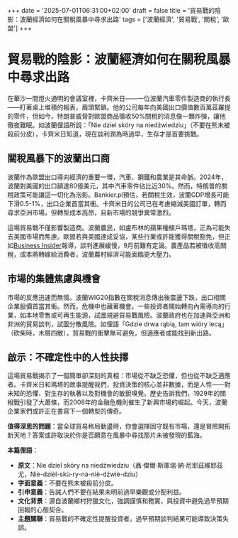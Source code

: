 +++
date = '2025-07-01T06:31:00+02:00'
draft = false
title = '貿易戰的陰影：波蘭經濟如何在關稅風暴中尋求出路'
tags = ['波蘭經濟', '貿易戰', '關稅', '歐盟']
+++

# 貿易戰的陰影：波蘭經濟如何在關稅風暴中尋求出路

在華沙一間燈火通明的會議室裡，卡齊米日——一位波蘭汽車零件製造商的執行長——盯著桌上堆積的報表，眉頭緊鎖。他的公司每年向美國出口價值數百萬茲羅提的零件，但如今，特朗普威脅對歐盟商品徵收50%關稅的消息像一顆炸彈，讓他徹夜難眠。如波蘭俚語所說：「Nie dziel skóry na niedźwiedziu」（不要在熊未被殺前分皮），卡齊米日知道，現在談利潤為時過早，生存才是首要挑戰。

## 關稅風暴下的波蘭出口商

波蘭作為歐盟出口導向經濟的重要一環，汽車、鋼鐵和農業是其命脈。2024年，波蘭對美國的出口額達80億美元，其中汽車零件佔比近30%。然而，特朗普的關稅政策可能讓這一切化為泡影。Bankier.pl預估，若關稅生效，波蘭GDP增長可能下滑0.5-1%，出口企業首當其衝。卡齊米日的公司已在考慮縮減美國訂單，轉而尋求亞洲市場，但轉型成本高昂，且新市場的競爭異常激烈。

這場貿易戰不僅影響製造商。波蘭農民，如盧布林的蘋果種植戶瑪塔，正為可能失去美國市場而焦慮。歐盟若與美國達成妥協，某些行業或許能獲得關稅豁免，但正如[Business Insider](https://businessinsider.com.pl/wiadomosci/ue-gotowa-pojsc-na-ustepstwa-z-donaldem-trumpem-chodzi-o-umowe-handlowa-z-usa/qck0rfw)報導，談判進展緩慢，9月前難有定論。農產品若被徵收高關稅，成本將轉嫁給消費者，波蘭農村經濟可能面臨更大壓力。

## 市場的集體焦慮與機會

市場的反應迅速而無情。波蘭WIG20指數在關稅消息傳出後震盪下跌，出口相關企業股價首當其衝。然而，危機中也藏著機會。一些投資者開始轉向內需導向的行業，如本地零售或可再生能源，試圖規避貿易戰風險。波蘭政府也在加速與亞洲和非洲的貿易談判，試圖分散風險。如俚語「Gdzie drwa rąbią, tam wióry lecą」（砍柴時，木屑四散），貿易戰的衝擊無可避免，但適應者或能找到新出路。

## 啟示：不確定性中的人性抉擇

這場貿易戰揭示了一個簡單卻深刻的真相：市場從不缺乏恐懼，但也從不缺乏適應者。卡齊米日和瑪塔的故事提醒我們，投資決策的核心並非數據，而是人性——對未知的恐懼、對生存的執著以及對機會的敏銳嗅覺。歷史告訴我們，1929年的關稅戰引發了大蕭條，而2008年的金融危機則催生了新興市場的崛起。今天，波蘭企業家們或許正在書寫下一個轉型的傳奇。

**值得深思的問題**：當全球貿易格局動盪時，你會選擇固守既有市場，還是冒險開拓新天地？答案或許取決於你是否願意在風暴中尋找那片未被發現的藍海。

**本篇俚語**：  
- **原文**：Nie dziel skóry na niedźwiedziu（聶·傑爾·斯庫瑞·納·尼耶茲維耶茲尤，Niè-dzièl-skù-ry-nà-niè-dźwiè-dziu）  
- **字面意義**：不要在熊未被殺前分皮。  
- **引申意義**：告誡人們不要在結果未明前過早樂觀或分配利益。  
- **文化背景**：源自波蘭鄉村狩獵文化，強調謹慎和務實，與投資中避免過早預期回報的心態契合。  
- **主題關聯**：貿易戰的不確定性提醒投資者，過早預期談判結果可能導致決策失誤。